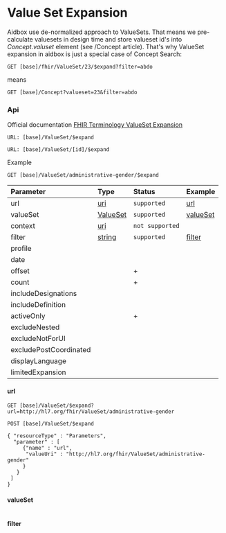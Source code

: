 # Value Set Expansion

Aidbox use de-normalized  approach to ValueSets. That means we pre-calculate valuesets in design time and store valueset id's into _Concept.valuset_ element \(see /Concept article\). That's why ValueSet expansion in aidbox is just a special case of Concept Search:

```http
GET [base]/fhir/ValueSet/23/$expand?filter=abdo
```

means

```http
GET [base]/Concept?valueset=23&filter=abdo
```

### Api

Official documentation [FHIR Terminology ValueSet Expansion](https://www.hl7.org/fhir/valueset-operations.html#expand)

```text
URL: [base]/ValueSet/$expand
```

```text
URL: [base]/ValueSet/[id]/$expand
```

Example

```text
GET [base]/ValueSet/administrative-gender/$expand
```

| Parameter | Type | Status | Example |
| :--- | :--- | :--- | :--- |
| url | [uri](https://www.hl7.org/fhir/datatypes.html#uri) | `supported` | [url](value-set-expansion.md#url) |
| valueSet | [ValueSet](https://www.hl7.org/fhir/valueset.html) | `supported` | [valueSet](value-set-expansion.md#valueset) |
| context | [uri](https://www.hl7.org/fhir/datatypes.html#uri) | `not supported` |  |
| filter | [string](https://www.hl7.org/fhir/datatypes.html#string) | `supported` | [filter](value-set-expansion.md#filter) |
| profile |  |  |  |
| date |  |  |  |
| offset |  | + |  |
| count |  | + |  |
| includeDesignations |  |  |  |
| includeDefinition |  |  |  |
| activeOnly |  | + |  |
| excludeNested |  |  |  |
| excludeNotForUI |  |  |  |
| excludePostCoordinated |  |  |  |
| displayLanguage |  |  |  |
| limitedExpansion |  |  |  |

#### url

```text
GET [base]/ValueSet/$expand?url=http://hl7.org/fhir/ValueSet/administrative-gender
```

```text
POST [base]/ValueSet/$expand

{ "resourceType" : "Parameters",
  "parameter" : [
     {"name" : "url",
      "valueUri" : "http://hl7.org/fhir/ValueSet/administrative-gender"
     }
   }
 ]
}
```

#### valueSet

```text

```

#### filter



